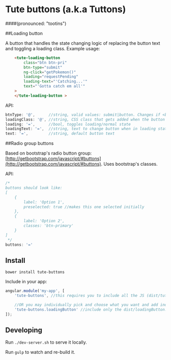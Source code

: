 # Tute buttons (a.k.a Tuttons)
####(pronounced: "tootins")

##Loading button

A button that handles the state changing logic of replacing the button text and toggling a loading class. Example usage:

```html
	<tute-loading-button 
		class="btn btn-pri"
		btn-type="submit"
		ng-click="getPokemon()"
		loading="requestPending" 
		loading-text="'Catching...'" 
		text="'Gotta catch em all'"
	>
	</tute-loading-button >
```

API:

```javascript
btnType: '@',      //string, valid values: submit|button. Changes if <button> or <input type="submit" /> element
loadingClass: '@', //string, CSS class that gets added when the button is loading. Default: 'btn-is-loading'
loading: '=',      //bool, toggles loading/normal state
loadingText: '=',  //string, text to change button when in loading state
text: '=',         //string, default button text
```

##Radio group buttons

Based on bootstrap's radio button group: [http://getbootstrap.com/javascript/#buttons](http://getbootstrap.com/javascript/#buttons). Uses bootstrap's classes.

API:

```javascript
/*
buttons should look like: 
[
	{
		label: 'Option 1',
		preselected: true //makes this one selected initially
	},
	{
		label: 'Option 2',
		classes: 'btn-primary'
	}
]
 */
buttons: '='
```


## Install
```
bower install tute-buttons
```

Include in your app:

```javascript
angular.module('my-app', [
	'tute-buttons', //this requires you to include all the JS (dist/tute-buttons-all.js)

	//OR you may individually pick and choose what you want and add individual modules:
	'tute-buttons.loadingButton' //include only the dist/loadingButton.js script
]);
```

## Developing

Run `./dev-server.sh` to serve it locally. 

Run `gulp` to watch and re-build it. 